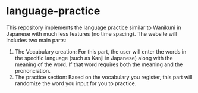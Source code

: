 # language-practice

This repository implements the language practice similar to Wanikuni in Japanese with much less features (no time spacing). 
The website will includes two main parts:
1. The Vocabulary creation: For this part, the user will enter the words in the specific language (such as Kanji in Japanese) along with the meaning of the word. If that word requires both the meaning and the prononciation.
2. The practice section: Based on the vocabulary you register, this part will randomize the word you input for you to practice. 
